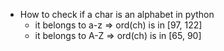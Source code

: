 - How to check if a char is an alphabet in python
	- it belongs to a-z => ord(ch) is in [97, 122]
	- it belongs to A-Z => ord(ch) is in [65, 90]
